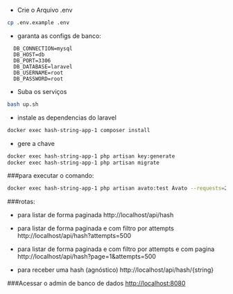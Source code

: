- Crie o Arquivo .env
```sh
cp .env.example .env
```
- garanta as configs de banco:
```
  DB_CONNECTION=mysql
  DB_HOST=db
  DB_PORT=3306
  DB_DATABASE=laravel
  DB_USERNAME=root
  DB_PASSWORD=root
```

- Suba os serviços
```sh
bash up.sh
```

- instale as dependencias do laravel
```sh
docker exec hash-string-app-1 composer install
```

- gere a chave
```sh
docker exec hash-string-app-1 php artisan key:generate
docker exec hash-string-app-1 php artisan migrate
```

###para executar o comando:
````sh
docker exec hash-string-app-1 php artisan avato:test Ávato --requests=20
````

###rotas:

- para listar de forma paginada 
http://localhost/api/hash

- para listar de forma paginada e com filtro por attempts 
http://localhost/api/hash?attempts=500

- para listar de forma paginada e com filtro por attempts e com pagina  
http://localhost/api/hash?page=1&attempts=500

- para receber uma hash (agnóstico)
  http://localhost/api/hash/{string}

###Acessar o admin de banco de dados
[http://localhost:8080](http://localhost:8080)


